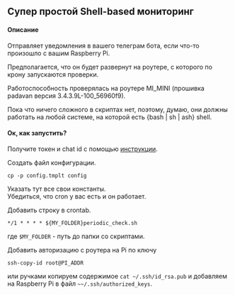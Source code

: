 ## Супер простой Shell-based мониторинг

#### Описание

Отправляет уведомления в вашего телеграм бота, если что-то произошло с вашим
Raspberry Pi.

Предполагается, что он будет развернут на роутере, с которого по крону
запускаются проверки.

Работоспособность проверялась на роутере MI_MINI (прошивка padavan версия 
3.4.3.9L-100_56960f9).

Пока что ничего сложного в скриптах нет, поэтому, думаю, они должны работать
на любой системе, на которой есть {bash | sh | ash} shell.

#### Ок, как запустить?

Получите токен и chat id с помощью [инструкции](https://bitbucket.org/padavan/rt-n56u/wiki/RU/Отправка%20сообщений%20в%20Telegram).

Создать файл конфигурации.
```shell script
cp -p config.tmplt config
```
Указать тут все свои константы.  
Убедиться, что cron у вас есть и он работает.

Добавить строку в crontab.
```shell script
*/1 * * * * ${MY_FOLDER}periodic_check.sh
```
где ```$MY_FOLDER``` - путь до папки со скриптами.

Добавить авторизацию с роутера на Pi по ключу
```shell script
ssh-copy-id root@PI_ADDR
```
или ручками копируем содержимое ```cat ~/.ssh/id_rsa.pub``` и добавляем на 
Raspberry Pi в файл ```~~/.ssh/authorized_keys```.
